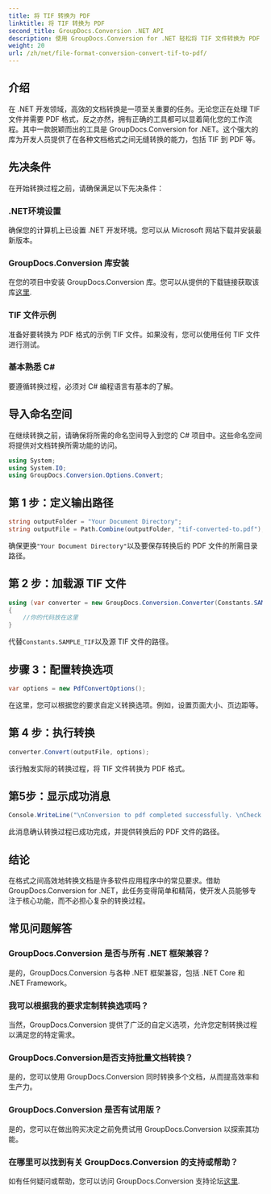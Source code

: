 ```yaml
---
title: 将 TIF 转换为 PDF
linktitle: 将 TIF 转换为 PDF
second_title: GroupDocs.Conversion .NET API
description: 使用 GroupDocs.Conversion for .NET 轻松将 TIF 文件转换为 PDF 格式。简化您的文档转换过程。
weight: 20
url: /zh/net/file-format-conversion-convert-tif-to-pdf/
---
```

## 介绍
在 .NET 开发领域，高效的文档转换是一项至关重要的任务。无论您正在处理 TIF 文件并需要 PDF 格式，反之亦然，拥有正确的工具都可以显着简化您的工作流程。其中一款脱颖而出的工具是 GroupDocs.Conversion for .NET。这个强大的库为开发人员提供了在各种文档格式之间无缝转换的能力，包括 TIF 到 PDF 等。
## 先决条件
在开始转换过程之前，请确保满足以下先决条件：
### .NET环境设置
确保您的计算机上已设置 .NET 开发环境。您可以从 Microsoft 网站下载并安装最新版本。
### GroupDocs.Conversion 库安装
在您的项目中安装 GroupDocs.Conversion 库。您可以从提供的下载链接获取该库[这里](https://releases.groupdocs.com/conversion/net/).
### TIF 文件示例
准备好要转换为 PDF 格式的示例 TIF 文件。如果没有，您可以使用任何 TIF 文件进行测试。
### 基本熟悉 C#
要遵循转换过程，必须对 C# 编程语言有基本的了解。

## 导入命名空间
在继续转换之前，请确保将所需的命名空间导入到您的 C# 项目中。这些命名空间将提供对文档转换所需功能的访问。
```csharp
using System;
using System.IO;
using GroupDocs.Conversion.Options.Convert;
```

## 第 1 步：定义输出路径
```csharp
string outputFolder = "Your Document Directory";
string outputFile = Path.Combine(outputFolder, "tif-converted-to.pdf");
```
确保更换`"Your Document Directory"`以及要保存转换后的 PDF 文件的所需目录路径。
## 第 2 步：加载源 TIF 文件
```csharp
using (var converter = new GroupDocs.Conversion.Converter(Constants.SAMPLE_TIF))
{
    //你的代码放在这里
}
```
代替`Constants.SAMPLE_TIF`以及源 TIF 文件的路径。
## 步骤 3：配置转换选项
```csharp
var options = new PdfConvertOptions();
```
在这里，您可以根据您的要求自定义转换选项。例如，设置页面大小、页边距等。
## 第 4 步：执行转换
```csharp
converter.Convert(outputFile, options);
```
该行触发实际的转换过程，将 TIF 文件转换为 PDF 格式。
## 第5步：显示成功消息
```csharp
Console.WriteLine("\nConversion to pdf completed successfully. \nCheck output in {0}", outputFolder);
```
此消息确认转换过程已成功完成，并提供转换后的 PDF 文件的路径。

## 结论
在格式之间高效地转换文档是许多软件应用程序中的常见要求。借助 GroupDocs.Conversion for .NET，此任务变得简单和精简，使开发人员能够专注于核心功能，而不必担心复杂的转换过程。
## 常见问题解答
### GroupDocs.Conversion 是否与所有 .NET 框架兼容？
是的，GroupDocs.Conversion 与各种 .NET 框架兼容，包括 .NET Core 和 .NET Framework。
### 我可以根据我的要求定制转换选项吗？
当然，GroupDocs.Conversion 提供了广泛的自定义选项，允许您定制转换过程以满足您的特定需求。
### GroupDocs.Conversion是否支持批量文档转换？
是的，您可以使用 GroupDocs.Conversion 同时转换多个文档，从而提高效率和生产力。
### GroupDocs.Conversion 是否有试用版？
是的，您可以在做出购买决定之前免费试用 GroupDocs.Conversion 以探索其功能。
### 在哪里可以找到有关 GroupDocs.Conversion 的支持或帮助？
如有任何疑问或帮助，您可以访问 GroupDocs.Conversion 支持论坛[这里](https://forum.groupdocs.com/c/conversion/11).